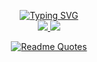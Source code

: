 <p align="center">
  <a href="https://github.com/sanket-poojary-03">
    <img src="https://readme-typing-svg.herokuapp.com?font=Lora&duration=2000&pause=100&multiline=true&width=500&height=80&lines=Sanket+Poojary;Data+Science+%7C+AI%2FML+%7C+" alt="Typing SVG" />
  </a>
  <br/>
    <a href="https://www.linkedin.com/in/sanket-poojary-a01a7a281">
    <img src="https://img.shields.io/badge/LinkedIn-0A66C2.svg?style=for-the-badge&logo=LinkedIn&logoColor=white">
  </a>
  <a href="mailto:sanketpoojary003@gmail.com">
    <img src="https://img.shields.io/badge/Gmail-EA4335.svg?style=for-the-badge&logo=Gmail&logoColor=white">
  </a>
 
</p>
<div align="center">
  
 [![Readme Quotes](https://quotes-github-readme.vercel.app/api?quote=Every+AI+out+there+owes+its+existence+to+cracking+a+simple+linear+equation&border=True&type=horizontal&theme=nord)](https://github.com/piyushsuthar/github-readme-quotes)
</div>



<!--
**sanket-poojary-03/sanket-poojary-03** is a ✨ _special_ ✨ repository because its `README.md` (this file) appears on your GitHub profile.

Here are some ideas to get you started:

- 🔭 I’m currently working on ...nn
- 🌱 I’m currently learning ...
- 👯 I’m looking to collaborate on ...
- 🤔 I’m looking for help with ...
- 💬 Ask me about ...
- 📫 How to reach me: ...
- 😄 Pronouns: ...
- ⚡ Fun fact: ...
-->
